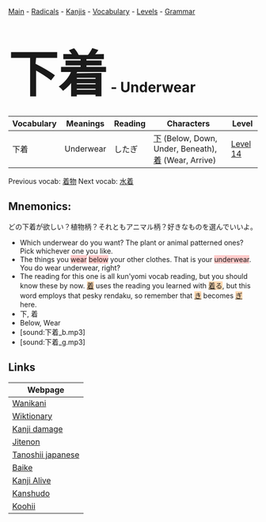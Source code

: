 <style> bigfont {font-size: 100px}</style>
[Main](../README.md) -
[Radicals](../radicals.md) -
[Kanjis](../kanjis.md) -
[Vocabulary](../vocabulary.md) -
[Levels](../levels.md) -
[Grammar](../grammar.md)
# <bigfont> 下着</bigfont> - Underwear 

| Vocabulary | Meanings | Reading | Characters | Level |
| --- | --- | --- | --- | --- |
| 下着 | Underwear | したぎ |  [下](../kanjis/下.md) (Below, Down, Under, Beneath), [着](../kanjis/着.md) (Wear, Arrive) | [Level 14](../levels/wk_level14.md) |

Previous vocab: [着物](着物.md) Next vocab: [水着](水着.md) 

## Mnemonics:
どの下着が欲しい？植物柄？それともアニマル柄？好きなものを選んでいいよ。
* Which underwear do you want? The plant or animal patterned ones? Pick whichever one you like.
* The things you <span style="background-color:#ffcccb"> wear</span> <span style="background-color:#ffcccb"> below</span> your other clothes. That is your <span style="background-color:#ffcccb"> underwear</span>. You do wear underwear, right?
* The reading for this one is all kun'yomi vocab reading, but you should know these by now. <span style="background-color:#fed8b1"> [着](https://jisho.org/search/着)</span> uses the reading you learned with <span style="background-color:#fed8b1"> [着](https://jisho.org/search/着)る</span>, but this word employs that pesky rendaku, so remember that <span style="background-color:#fed8b1"> [き](https://jisho.org/search/き)</span> becomes <span style="background-color:#fed8b1"> [ぎ](https://jisho.org/search/ぎ)</span> here.
* 下, 着
* Below, Wear
* [sound:下着_b.mp3]
* [sound:下着_g.mp3]


## Links 

| Webpage |
| --- |
| [Wanikani          ](https://www.wanikani.com/kanji/下着) |
| [Wiktionary        ](https://en.wiktionary.org/wiki/下着) |
| [Kanji damage      ](http://www.kanjidamage.com/kanji/search?utf8=✓&q=下着) |
| [Jitenon           ](https://jitenon.com/kanji/下着) |
| [Tanoshii japanese ](https://www.tanoshiijapanese.com/dictionary/kanji.cfm?k=下着) |
| [Baike             ](https://baike.baidu.com/item/下着) |
| [Kanji Alive       ](https://app.kanjialive.com/下着) |
| [Kanshudo          ](https://www.kanshudo.com/searchmn?q=下着) |
| [Koohii            ](https://kanji.koohii.com/study/kanji/下着) |
